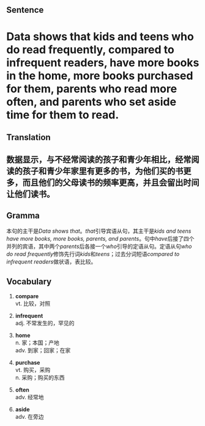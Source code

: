 ## Sentence       

<h1>Data shows that kids and teens who do read frequently, compared to infrequent readers, have more books in the home, more books purchased for them, parents who read more often, and parents who set aside time for them to read.</h1>

## Translation       

<h2>数据显示，与不经常阅读的孩子和青少年相比，经常阅读的孩子和青少年家里有更多的书，为他们买的书更多，而且他们的父母读书的频率更高，并且会留出时间让他们读书。</h2>

## Gramma         

本句的主干是*Data shows that*。*that*引导宾语从句，其主干是*kids and teens have more books, more books, parents, and parents*。句中*have*后接了四个并列的宾语，其中两个*parents*后各接一个*who*引导的定语从句。定语从句*who do read frequently*修饰先行词*kids*和*teens*；过去分词短语*compared to infrequent readers*做状语，表比较。      


## Vocabulary   

1. **compare**        
vt. 比较，对照         

2. **infrequent**         
adj. 不常发生的，罕见的          

3. **home**        
n. 家；本国；产地         
adv. 到家；回家；在家         

4. **purchase**         
vt. 购买，采购            
n. 采购；购买的东西          

5. **often**          
adv. 经常地         

6. **aside**         
adv. 在旁边         
